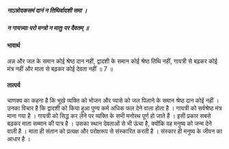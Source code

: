 ##### नाऽन्नोदकसमं दानं न तिथिर्वादशी समा ।
##### न गायत्र्याः परो मन्त्रो न मातुः पर दैवतम् ॥

#### भावार्थ

अन्न और जल के समान कोई श्रेष्ठ दान नहीं, द्वादशी के समान कोई श्रेष्ठ तिथि नहीं, गायत्री से बढ़कर कोई मंत्र नहीं और माता से बढ़कर कोई देवता नहीं ॥ 7 ॥

#### तात्पर्य

चाणक्य का कहना है कि भूखे व्यक्ति को भोजन और प्यासे को जल पिलाने के समान श्रेष्ठ दान कोई नहीं । उनका विचार है कि द्वादशी को किया हुआ पुण्य कर्म अधिक फल देने वाला होता है । गायत्री को सर्वश्रेष्ठ मंत्र माना गया है । गायत्री को सिद्ध कर लेने पर व्यक्ति के सभी मनोरथ पूर्ण हो जाते हैं । इसी प्रकार सबसे बढ़कर माता सम्मान की पात्र है । उसका स्थान देवताओं से भी ऊंचा है, क्योंकि वह मनुष्य को जन्म देने वाली है । माता ही संतान को प्रत्यक्ष और परोक्षरूप से संस्कारित करती है । संस्कार ही मनुष्य के जीवन का आधार है ।